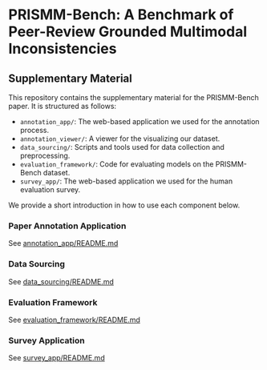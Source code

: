 # PRISMM-Bench: A Benchmark of Peer-Review Grounded Multimodal Inconsistencies

## Supplementary Material

This repository contains the supplementary material for the PRISMM-Bench paper. It is structured as follows:

- `annotation_app/`: The web-based application we used for the annotation process.
- `annotation_viewer/`: A viewer for the visualizing our dataset.
- `data_sourcing/`: Scripts and tools used for data collection and preprocessing.
- `evaluation_framework/`: Code for evaluating models on the PRISMM-Bench dataset.
- `survey_app/`: The web-based application we used for the human evaluation survey.

We provide a short introduction in how to use each component below.

### Paper Annotation Application

See [annotation_app/README.md](annotation_app/README.md)

### Data Sourcing

See [data_sourcing/README.md](data_sourcing/README.md)

### Evaluation Framework

See [evaluation_framework/README.md](evaluation_framework/README.md)

### Survey Application

See [survey_app/README.md](survey_app/README.md)
